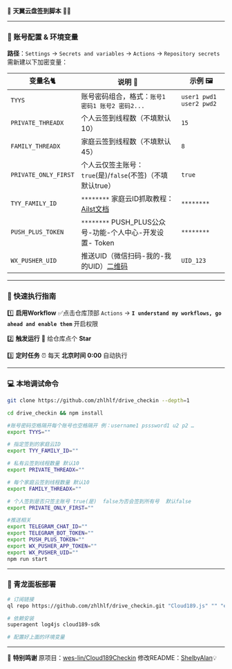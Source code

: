 📝 **天翼云盘签到脚本** 🤖✨

---

### 🔑 账号配置 & 环境变量

**路径**：`Settings` → `Secrets and variables` → `Actions` → `Repository secrets`
需新建以下加密变量：


| 变量名🐈             | 说明 📌                                                                                                                                                 | 示例 🖼️               |
| -------------------- | ------------------------------------------------------------------------------------------------------------------------------------------------------- | ----------------------- |
| `TYYS`               | 账号密码组合，格式：`账号1 密码1 账号2 密码2...`                                                                                                        | `user1 pwd1 user2 pwd2` |
| `PRIVATE_THREADX`    | 个人云签到线程数（不填默认10）                                                                                                                          | `15`                    |
| `FAMILY_THREADX`     | 家庭云签到线程数（不填默认45）                                                                                                                          | `8`                     |
| `PRIVATE_ONLY_FIRST` | 个人云仅签主账号：`true`(是)/`false`(不签)（不填默认true）                                                                                             | `true`                  |
| `TYY_FAMILY_ID`      | `********` 家庭云ID抓取教程：[Ailst文档](https://alist.nn.ci/zh/guide/drivers/189.html#%E5%AE%B6%E5%BA%AD%E8%BD%AC%E7%A7%BB)                  | `********`                 |
| `PUSH_PLUS_TOKEN`      | `********` PUSH_PLUS公众号-功能-个人中心-开发设置- Token                 | `********`                 |
| `WX_PUSHER_UID`      | 推送UID（微信扫码-我的-我的UID）[二维码](https://wxpusher.zjiecode.com/api/qrcode/4Ix7noqD3L7DMBoSlvig3t4hqjFWzPkdHqAYsg8IzkPreW7d8uGUHi9LJO4EcyJg.jpg) | `UID_123`               |

---

### 🚀 快速执行指南

1️⃣  **启用Workflow**
✅点击仓库顶部 `Actions` → **`I understand my workflows, go ahead and enable them`** 开启权限

2️⃣  **触发运行**
🌟 给仓库点个 **Star**

3️⃣  **定时任务**
⏰ 每天 **北京时间 0:00** 自动执行

---

### 💻 本地调试命令

```bash
git clone https://github.com/zhlhlf/drive_checkin --depth=1

cd drive_checkin && npm install

#账号密码空格隔开每个账号也空格隔开 例：username1 psssword1 u2 p2 …
export TYYS=""

# 指定签到的家庭云ID
export TYY_FAMILY_ID=""

# 私有云签到线程数量 默认10
export PRIVATE_THREADX=""

# 每个家庭云签到线程数量 默认10
export FAMILY_THREADX=""

# 个人签到是否只签主账号 true(是)  false为否会签到所有号  默认false
export PRIVATE_ONLY_FIRST=""

#推送相关
export TELEGRAM_CHAT_ID=""
export TELEGRAM_BOT_TOKEN=""
export PUSH_PLUS_TOKEN=""
export WX_PUSHER_APP_TOKEN=""
export WX_PUSHER_UID=""
npm run start
```

---

### 🐉 青龙面板部署

```bash
# 订阅链接
ql repo https://github.com/zhlhlf/drive_checkin.git "Cloud189.js" "" "env.js" "main" "js"

# 依赖安装
superagent log4js cloud189-sdk

# 配置好上面的环境变量
```

---

🙏 **特别鸣谢**
原项目：[wes-lin/Cloud189Checkin](https://github.com/wes-lin/Cloud189Checkin)
修改README：[ShelbyAlan](https://github.com/ShelbyAlan)💡
